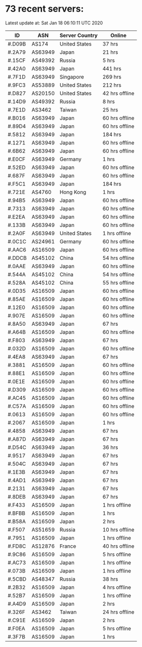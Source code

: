 # 73 recent servers:

Latest update at: Sat Jan 18 06:10:11 UTC 2020

| ID | ASN | Server Country | Online |
| -- | --- | -------------- | ------ |
| #.D09B | AS174 | United States | 37 hrs |
| #.2A79 | AS63949 | Japan | 21 hrs |
| #.15CF | AS49392 | Russia | 5 hrs |
| #.42A0 | AS63949 | Japan | 441 hrs |
| #.7F1D | AS63949 | Singapore | 269 hrs |
| #.9FC3 | AS53889 | United States | 212 hrs |
| #.D827 | AS20150 | United States | 42 hrs offline |
| #.14D9 | AS49392 | Russia | 8 hrs |
| #.7E1D | AS3462 | Taiwan | 25 hrs |
| #.B016 | AS63949 | Japan | 60 hrs offline |
| #.89D4 | AS63949 | Japan | 60 hrs offline |
| #.5812 | AS63949 | Japan | 184 hrs |
| #.1271 | AS63949 | Japan | 60 hrs offline |
| #.6B62 | AS63949 | Japan | 60 hrs offline |
| #.E0CF | AS63949 | Germany | 1 hrs |
| #.52ED | AS63949 | Japan | 60 hrs offline |
| #.687F | AS63949 | Japan | 60 hrs offline |
| #.F5C1 | AS63949 | Japan | 184 hrs |
| #.721E | AS4760 | Hong Kong | 1 hrs |
| #.94B5 | AS63949 | Japan | 60 hrs offline |
| #.7313 | AS63949 | Japan | 60 hrs offline |
| #.E2EA | AS63949 | Japan | 60 hrs offline |
| #.133B | AS63949 | Japan | 60 hrs offline |
| #.2A0F | AS63949 | United States | 1 hrs offline |
| #.0C1C | AS24961 | Germany | 60 hrs offline |
| #.AAC6 | AS16509 | Japan | 60 hrs offline |
| #.DDCB | AS45102 | China | 54 hrs offline |
| #.0AAE | AS63949 | Japan | 60 hrs offline |
| #.544A | AS45102 | China | 54 hrs offline |
| #.528A | AS45102 | China | 55 hrs offline |
| #.0D35 | AS16509 | Japan | 60 hrs offline |
| #.85AE | AS16509 | Japan | 60 hrs offline |
| #.12E0 | AS16509 | Japan | 60 hrs offline |
| #.907E | AS16509 | Japan | 60 hrs offline |
| #.8A50 | AS63949 | Japan | 67 hrs |
| #.A64B | AS16509 | Japan | 60 hrs offline |
| #.F803 | AS63949 | Japan | 67 hrs |
| #.032D | AS16509 | Japan | 60 hrs offline |
| #.4EA8 | AS63949 | Japan | 67 hrs |
| #.3881 | AS16509 | Japan | 60 hrs offline |
| #.88E1 | AS16509 | Japan | 60 hrs offline |
| #.0E1E | AS16509 | Japan | 60 hrs offline |
| #.D309 | AS16509 | Japan | 60 hrs offline |
| #.AC45 | AS16509 | Japan | 60 hrs offline |
| #.C57A | AS16509 | Japan | 60 hrs offline |
| #.0613 | AS16509 | Japan | 60 hrs offline |
| #.2067 | AS16509 | Japan | 1 hrs |
| #.4858 | AS63949 | Japan | 67 hrs |
| #.A87D | AS63949 | Japan | 67 hrs |
| #.D54C | AS63949 | Japan | 36 hrs |
| #.9517 | AS63949 | Japan | 67 hrs |
| #.504C | AS63949 | Japan | 67 hrs |
| #.1E3B | AS63949 | Japan | 67 hrs |
| #.4AD1 | AS63949 | Japan | 67 hrs |
| #.2131 | AS63949 | Japan | 67 hrs |
| #.8DEB | AS63949 | Japan | 67 hrs |
| #.F433 | AS16509 | Japan | 1 hrs offline |
| #.BFBB | AS16509 | Japan | 1 hrs |
| #.B58A | AS16509 | Japan | 2 hrs |
| #.F507 | AS51659 | Russia | 10 hrs offline |
| #.7951 | AS16509 | Japan | 1 hrs offline |
| #.FD8C | AS12876 | France | 40 hrs offline |
| #.9C86 | AS16509 | Japan | 5 hrs offline |
| #.AC73 | AS16509 | Japan | 1 hrs offline |
| #.073B | AS16509 | Japan | 1 hrs offline |
| #.5CBD | AS48347 | Russia | 38 hrs |
| #.2B32 | AS16509 | Japan | 4 hrs offline |
| #.52B7 | AS16509 | Japan | 1 hrs offline |
| #.A4D9 | AS16509 | Japan | 2 hrs |
| #.326F | AS3462 | Taiwan | 24 hrs offline |
| #.C91E | AS16509 | Japan | 2 hrs |
| #.F0EA | AS16509 | Japan | 5 hrs offline |
| #.3F7B | AS16509 | Japan | 1 hrs |

